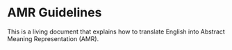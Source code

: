 AMR Guidelines
==============

This is a living document that explains how to translate English into Abstract Meaning Representation (AMR).
